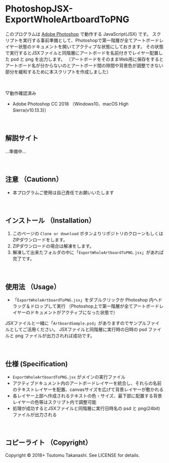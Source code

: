 # PhotoshopJSX-ExportWholeArtboardToPNG

このプログラムは [Adobe Photoshop](http://www.adobe.com/jp/products/photoshop.html) で動作する JavaScript(JSX) です。
スクリプトを実行する事前準備として、Photoshopで第一階層が全てアートボードレイヤー状態のドキュメントを開いてアクティブな状態にしておきます。
その状態で実行するとJSXファイルと同階層にアートボードを名前付きでレイヤー配置した psd と png を出力します。
（アートボードをそのままWeb用に保存をするとアートボード名が分からないのとアートボード間の隙間や背景色が調整できない部分を緩和するために本スクリプトを作成しました）
<br><br><br>


▽動作確認済み
* Adobe Photoshop CC 2018 （Windows10、macOS High Sierra(v10.13.3)）
<br><br><br>


## 解説サイト

...準備中...
<br><br><br>



## 注意 （Cautionn）

* 本プログラムご使用は自己責任でお願いいたします
<br><br><br>



## インストール （Installation）

1. このページの `Clone or download` ボタンよりリポジトリのクローンもしくはZIPダウンロードをします。
2. ZIPダウンロードの場合は解凍をします。
3. 解凍して出来たフォルダの中に「`ExportWholeArtboardToPNG.jsx`」があれば完了です。
<br><br><br>



## 使用法 （Usage）

* 「`ExportWholeArtboardToPNG.jsx`」をダブルクリックか Photoshop 内へドラッグ＆ドロップして実行
（Photoshop上で第一階層が全てアートボードレイヤーのドキュメントがアクティブになった状態で）

JSXファイルと一緒に「`ArtboardSample.psd`」がありますのでサンプルファイルとしてご活用ください。
JSXファイルと同階層に実行時の日時の psd ファイルと png ファイルが出力されれば成功です。
<br><br><br>



## 仕様 (Specification)

* `ExportWholeArtboardToPNG.jsx` がメインの実行ファイル
* アクティブドキュメント内のアートボードレイヤーを統合し、それらの名前のテキストレイヤーを配置、canvasサイズを広げて背景レイヤーが敷かれる
* 各レイヤー上部へ作成されるテキストの色・サイズ、最下部に配置する背景レイヤーの色等はスクリプト内で調整可能
* 処理が成功するとJSXファイルと同階層に実行日時名の psd と png(24bit) ファイルが出力される
<br><br><br>


## コピーライト （Copyright）
Copyright © 2018+ Tsutomu Takanashi. See LICENSE for details.

